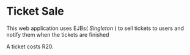 # Ticket Sale
 This web application uses EJBs( <em> Singleton </em> ) to sell tickets to users and notify them when the tickets are finished
 
 A ticket costs R20.